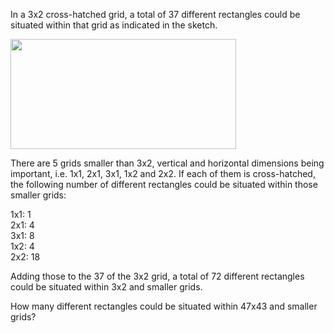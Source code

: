   <p>In a 3x2 cross-hatched grid, a total of 37 different rectangles could be situated within that grid as indicated in the sketch.</p>  <img src="project/images/p_147.gif" width="361" height="176" alt="" />  <p>There are 5 grids smaller than 3x2, vertical and horizontal dimensions being important, i.e. 1x1, 2x1, 3x1, 1x2 and 2x2. If each of them is cross-hatched, the following number of different rectangles could be situated within those smaller grids:</p>  <p>1x1: 1  <br />2x1: 4  <br />3x1: 8  <br />1x2: 4  <br />2x2: 18</p>    <p>Adding those to the 37 of the 3x2 grid, a total of 72 different rectangles could be situated within 3x2 and smaller grids.</p>    <p>How many different rectangles could be situated within 47x43 and smaller grids?</p>  
